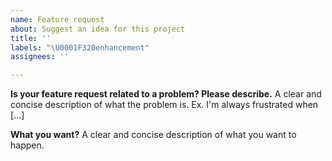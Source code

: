 ```yaml
---
name: Feature request
about: Suggest an idea for this project
title: ''
labels: "\U0001F320enhancement"
assignees: ''

---
```


**Is your feature request related to a problem? Please describe.**
A clear and concise description of what the problem is. Ex. I'm always frustrated when [...]

**What you want?**
A clear and concise description of what you want to happen.
